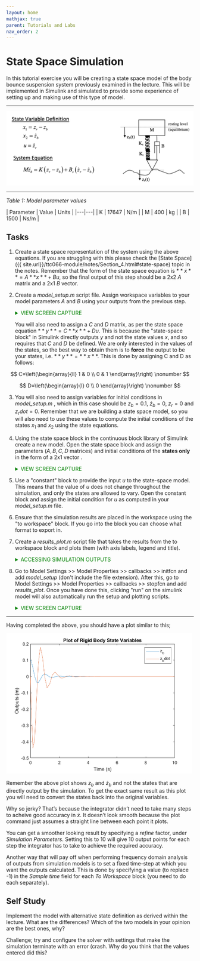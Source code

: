 ```yaml
---
layout: home
mathjax: true
parent: Tutorials and Labs
nav_order: 2
---
```


# State Space Simulation

In this tutorial exercise you will be creating a state space model of the body bounce suspension system previously examined in the lecture. This will be implemented in Simulink and simulated to provide some experience of setting up and making use of this type of model.

<hr>

![image](figs/body_bounce_image_and_equations.png)

<hr>

*Table 1: Model parameter values*

| Parameter | Value | Units |
|---|---|
| K | 17647 | N/m |
| M | 400 | kg |
| B | 1500 | Ns/m |

## Tasks

1. Create a state space representation of the system using the above equations. If you are struggling with this please check the [State Space]({{ site.url}}/ttc066-module/notes/Section_4.html#state-space) topic in the notes. Remember that the form of the state space equation is $**\dot{x}** = A**x** + Bu$, so the final output of this step should be a 2x2 $A$ matrix and a 2x1 $B$ vector. 
2. Create a *model_setup.m* script file. Assign workspace variables to your model parameters $A$ and $B$ using your outputs from the previous step. 
    <details close markdown="block">
      <summary style="color:green;">
        VIEW SCREEN CAPTURE
      </summary>
    <hr>
    <img src="figs/SSS_scriptfile.gif">
    <hr>
    </details>

    You will also need to assign a $C$ and $D$ matrix, as per the state space equation $**y** = C**x** + Du$. This is because the "state-space block" in Simulink directly outputs $y$ and not the state values $x$, and so requires that $C$ and $D$ be defined. We are only interested in the values of the states, so the best way to obtain them is to **force** the output to be your states, i.e. $**y** = **x**$. This is done by assigning C and D as follows:
 
$$
C=\left(\begin{array}{ll}
1 & 0 \\
0 & 1
\end{array}\right) \nonumber $$

$$
D=\left(\begin{array}{l}
0 \\
0
\end{array}\right) \nonumber $$


3. You will also need to assign variables for initial conditions in *model_setup.m* , which in this case should be $z_b=0.1$, $\dot{z}_b=0$, $z_r=0$ and $z_rdot = 0$. Remember that we are building a state space model, so you will also need to use these values to compute the initial conditions of the states $x_1$ and $x_2$ using the state equations.

4. Using the state space block in the continuous block library of Simulink create a new model. Open the state space block and assign the parameters ($A, B, C, D$ matrices) and initial conditions of the **states only** in the form of a 2x1 vector .
    <details close markdown="block">
      <summary style="color:green;">
        VIEW SCREEN CAPTURE
      </summary>
    <hr>

    <img src="figs/SSS_simulinkstatespace.gif">

    <hr>
    </details>

5. Use a "constant" block to provide the input $u$ to the state-space model. This means that the value of $u$ does not change throughout the simulation, and only the states are allowed to vary. Open the constant block and assign the initial condition for $u$ as computed in your *model_setup.m* file.

6.  Ensure that the simulation results are placed in the workspace using the "to workspace" block. If you go into the block you can choose what format to export in.

7. Create a *results_plot.m* script file that takes the results from the to workspace block and plots them (with axis labels, legend and title).

     <details close markdown="block">
      <summary style="color:green">
        ACCESSING SIMULATION OUTPUTS
      </summary>

    Accessing the data sent to the workspace by the "to workspace" block requires a little knowledge about how *data structures* work. The outputs are sent to the workspace in the variable called "out"; if you click on it the variable window will show a list of data objects that are contained inside it, including "tout" and "simout". To access these variables you will need to do "dot referencing", which looks like this:

    ```matlab
    time_data = out.tout;
    x_1_data = out.simout.Data(:,1);
    x_2_data = out.simout.Data(:,2);
    ```
    </details>

8. Go to Model Settings >> Model Properties >> callbacks >> initfcn and add *model_setup* (don't include the file extension). After this, go to Model Settings >> Model Properties >> callbacks >> stopfcn and add *results_plot*. Once you have done this, clicking "run" on the simulink model will also automatically run the setup and plotting scripts.

    <details close markdown="block">
      <summary style="color:green;">
        VIEW SCREEN CAPTURE
      </summary>
    <hr>

    <img src="figs/SSS_initfcn.gif">

    <hr>
    </details>

---

Having completed the above, you should have a plot similar to this;

<img src="figs/results_fig_2.png" width=500>

Remember the above plot shows $z_b$ and $\dot{z}_b$ and not the states that are directly output by the simulation. To get the exact same result as this plot you will need to convert the states back into the original variables.

Why so jerky? That’s because the integrator didn’t need to take many steps to acheive good accuracy in $\dot{x}$. It doesn’t look smooth because the plot command just assumes a straight line between each point it plots. 

You can get a smoother looking result by specifying a *refine* factor, under *Simulation Parameters*. Setting this to 10 will give 10 output points for each step the integrator has to take to achieve the required accuracy. 

Another way that will pay off when performing frequency domain analysis of outputs from simulation models is to set a fixed time-step at which you want the outputs calculated. This is done by specifying a value (to replace -1) in the *Sample time* field for each *To Workspace* block (you need to do each separately).

## Self Study

Implement the model with alternative state definition as derived within the lecture.  What are the differences?  Which of the two models in your opinion are the best ones, why?

Challenge; try and configure the solver with settings that make the simulation terminate with an error (crash.  Why do you think that the values entered did this?

